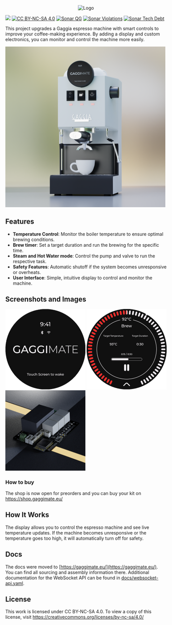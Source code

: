 <p align="center">
<img src="docs/assets/logo.png" alt="Logo" width="250px" />
<br />
  
[![](https://dcbadge.vercel.app/api/server/APw7rgPGPf)](https://discord.gg/APw7rgPGPf)
[![CC BY-NC-SA 4.0][cc-by-nc-sa-shield]][cc-by-nc-sa]
[![Sonar QG][sonar-shield]][sonar-url]
[![Sonar Violations][sonar-violations]][sonar-url]
[![Sonar Tech Debt][sonar-tech-debt]][sonar-url]


</p>

This project upgrades a Gaggia espresso machine with smart controls to improve your coffee-making experience. By adding a display and custom electronics, you can monitor and control the machine more easily.

<img src="docs/assets/gaggimate-render.png" alt="Gaggia Classic Installation" width="500" />

## Features

- **Temperature Control**: Monitor the boiler temperature to ensure optimal brewing conditions.
- **Brew timer**: Set a target duration and run the brewing for the specific time.
- **Steam and Hot Water mode**: Control the pump and valve to run the respective task.
- **Safety Features**: Automatic shutoff if the system becomes unresponsive or overheats.
- **User Interface**: Simple, intuitive display to control and monitor the machine.

## Screenshots and Images

<img src="docs/assets/standby-screen.png" alt="Standby Screen" width="250px" />
<img src="docs/assets/brew-screen.png" alt="Brew Screen" width="250px" />
<img src="docs/assets/pcb_render.jpg" alt="PCB Render" width="250px" />

### How to buy

The shop is now open for preorders and you can buy your kit on https://shop.gaggimate.eu/

## How It Works

The display allows you to control the espresso machine and see live temperature updates. If the machine becomes unresponsive or the temperature goes too high, it will automatically turn off for safety.

## Docs

The docs were moved to [https://gaggimate.eu/](https://gaggimate.eu/). You can find all sourcing and assembly information there.
Additional documentation for the WebSocket API can be found in [docs/websocket-api.yaml](docs/websocket-api.yaml).


## License

This work is licensed under CC BY-NC-SA 4.0. To view a copy of this license, visit https://creativecommons.org/licenses/by-nc-sa/4.0/

[sonar-violations]: https://img.shields.io/sonar/blocker_violations/jniebuhr_gaggimate?server=https%3A%2F%2Fsonarcloud.io&style=for-the-badge
[sonar-shield]: https://img.shields.io/sonar/quality_gate/jniebuhr_gaggimate?server=https%3A%2F%2Fsonarcloud.io&style=for-the-badge
[sonar-tech-debt]: https://img.shields.io/sonar/tech_debt/jniebuhr_gaggimate?server=https%3A%2F%2Fsonarcloud.io&style=for-the-badge
[sonar-url]: https://sonarcloud.io/project/overview?id=jniebuhr_gaggimate
[cc-by-nc-sa]: http://creativecommons.org/licenses/by-nc-sa/4.0/
[cc-by-nc-sa-image]: https://licensebuttons.net/l/by-nc-sa/4.0/88x31.png
[cc-by-nc-sa-shield]: https://img.shields.io/badge/License-CC%20BY--NC--SA%204.0-lightgrey.svg?style=for-the-badge

